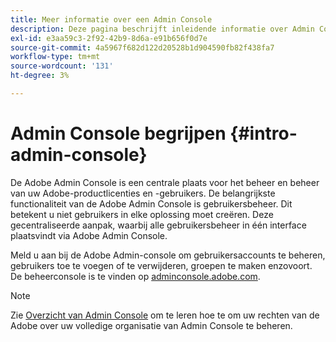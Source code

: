 ```yaml
---
title: Meer informatie over een Admin Console
description: Deze pagina beschrijft inleidende informatie over Admin Console.
exl-id: e3aa59c3-2f92-42b9-8d6a-e91b656f0d7e
source-git-commit: 4a5967f682d122d20528b1d904590fb82f438fa7
workflow-type: tm+mt
source-wordcount: '131'
ht-degree: 3%

---
```


# Admin Console begrijpen {#intro-admin-console}

De Adobe Admin Console is een centrale plaats voor het beheer en beheer van uw Adobe-productlicenties en -gebruikers. De belangrijkste functionaliteit van de Adobe Admin Console is gebruikersbeheer. Dit betekent u niet gebruikers in elke oplossing moet creëren. Deze gecentraliseerde aanpak, waarbij alle gebruikersbeheer in één interface plaatsvindt via Adobe Admin Console.

Meld u aan bij de Adobe Admin-console om gebruikersaccounts te beheren, gebruikers toe te voegen of te verwijderen, groepen te maken enzovoort. De beheerconsole is te vinden op [adminconsole.adobe.com](https://adminconsole.adobe.com).

>[!NOTE]
>Zie [Overzicht van Admin Console](https://helpx.adobe.com/nl/enterprise/using/admin-console.html) om te leren hoe te om uw rechten van de Adobe over uw volledige organisatie van Admin Console te beheren.
